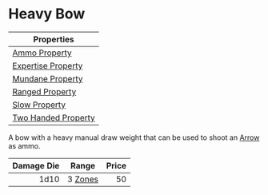 # Heavy Bow

| Properties                                                                  |
| --------------------------------------------------------------------------- |
| [Ammo Property](../../Weapon%20Properties/Ammo%20Property.md)               |
| [Expertise Property](../../Weapon%20Properties/Expertise%20Property.md)     |
| [Mundane Property](../../Material%20Properties/Mundane%20Property.md)       |
| [Ranged Property](../../Weapon%20Properties/Ranged%20Property.md)           |
| [Slow Property](../../Weapon%20Properties/Slow%20Property.md)               |
| [Two Handed Property](../../Weapon%20Properties/Two%20Handed%20Property.md) |

A bow with a heavy manual draw weight that can be used to shoot an [Arrow](../Ammo/Arrow.md) as ammo.

| Damage Die | Range                                                           | Price |
| ---------: | --------------------------------------------------------------- | ----: |
|       1d10 | 3 [Zones](../../../Game%20Procedures/Core%20Procedures/Zone.md) |    50 |
